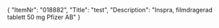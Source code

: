 {
  "ItemNr": "018882",
  "Title": "test",
  "Description": "Inspra, filmdragerad tablett 50 mg Pfizer AB"
}
